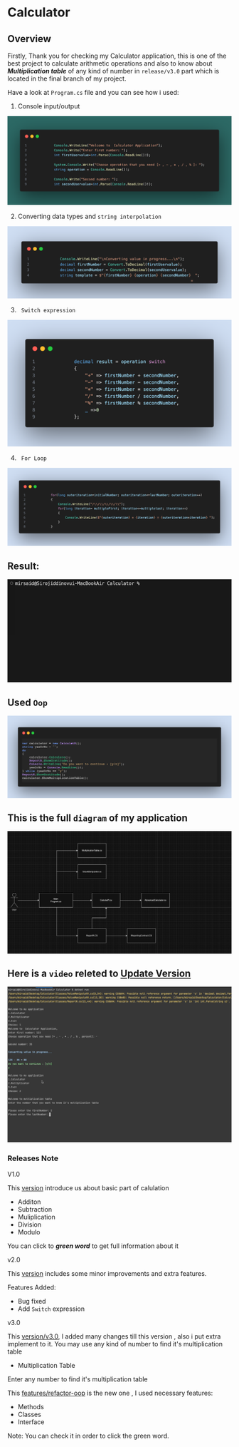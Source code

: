 # Calculator

## Overview
Firstly, Thank you for checking my Calculator application, this is one of the best project to calculate arithmetic operations and also to know about ***Multiplication table*** of any kind of number in `release/v3.0` part which is located in the final branch of my project.

Have a look at `Program.cs` file and you can see how i used:

1. Console input/output

![](./Assets/input%20output)



2. Converting data types and `string interpolation`

![](./Assets/converting%20and%20string%20Interpolition)



3. ` Switch expression`

![](./Assets/Switch%20expression)


4. ` For Loop`

![](./Assets/for%20loop)

## Result:

![](./Assets/Jul-25-2023%2010-00-46.gif)


## Used `Oop`

![](./Assets/refactor-oop%20photos)


## This is the full `diagram` of my application

![](./Assets/f/Screenshot%202023-08-22%20at%2018.25.46.png)



## Here is a `video` releted to [Update Version](https://github.com/Mirsaid04/Calculator/tree/features/refactor-oop)

![](./Assets/Aug-19-2023%2016-50-34.gif)


### Releases Note

V1.0

This [version](https://github.com/Mirsaid04/Calculator/tree/releases/v1.0) introduce us about basic part of calulation

* Additon
* Subtraction
* Muliplication
* Division
* Modulo

You can click to ***green word*** to get full information about it

v2.0

This [version](https://github.com/Mirsaid04/Calculator/tree/releases/v2.0) includes some minor improvements and extra features.

Features Added:

* Bug fixed
* Add `Switch` expression

v3.0 

This [version/v3.0](https://github.com/Mirsaid04/Calculator/tree/releases/v3.0), I added many changes till this version , also i put extra implement to it. You may use any kind of number to find it's multiplication table 

 * Multiplication Table

  Enter any number to find it's multiplication table

This [features/refactor-oop](https://github.com/Mirsaid04/Calculator/tree/features/refactor-oop) is the new one , I used necessary features:

* Methods
* Classes
* Interface

Note: You can check it in order to click the green word.










